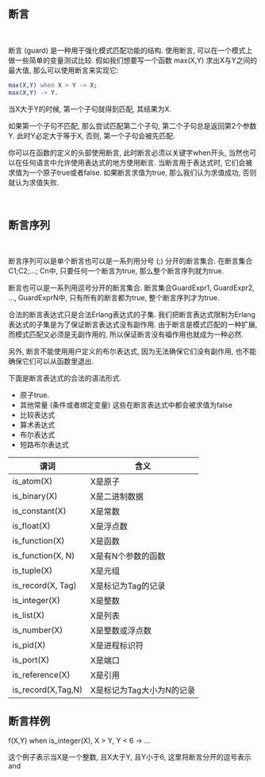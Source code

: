 
## 断言

<br/>

断言 (guard) 是一种用于强化模式匹配功能的结构. 使用断言, 可以在一个模式上做一些简单的变量测试比较. 假如我们想要写一个函数 max(X,Y) 求出X与Y之间的最大值, 那么可以使用断言来实现它:

```erl
max(X,Y) when X > Y -> X;
max(X,Y) -> Y.
```

当X大于Y的时候, 第一个子句就得到匹配, 其结果为X.

如果第一个子句不匹配, 那么尝试匹配第二个子句, 第二个子句总是返回第2个参数Y. 此时Y必定大于等于X, 否则, 第一个子句会被先匹配.

你可以在函数的定义的头部使用断言, 此时断言必须以关键字when开头, 当然也可以在任何语言中允许使用表达式的地方使用断言. 当断言用于表达式时, 它们会被求值为一个原子true或者false. 如果断言求值为true, 那么我们认为求值成功, 否则就认为求值失败.

<br/>

## 断言序列

<br/>

断言序列可以是单个断言也可以是一系列用分号 (;) 分开的断言集合. 在断言集合C1;C2;...; Cn中, 只要任何一个断言为true, 那么整个断言序列就为true.

断言也可以是一系列用逗号分开的断言集合. 断言集合GuardExpr1, GuardExpr2, ..., GuardExprN中, 只有所有的断言都为true, 整个断言序列才为true.

合法的断言表达式只是合法Erlang表达式的子集. 我们把断言表达式限制为Erlang表达式的子集是为了保证断言表达式没有副作用. 由于断言是模式匹配的一种扩展, 而模式匹配又必须是无副作用的, 所以保证断言没有福作用也就成为一种必然.

另外, 断言不能使用用户定义的布尔表达式, 因为无法确保它们没有副作用, 也不能确保它们可以从函数里退出.

下面是断言表达式的合法的语法形式.

* 原子true.
* 其他常量 (条件或者绑定变量) 这些在断言表达式中都会被求值为false
* 比较表达式
* 算术表达式
* 布尔表达式
* 短路布尔表达式

| 谓词 | 含义 |
|--------|------|
| is_atom(X) | X是原子 |
| is_binary(X) | X是二进制数据 |
| is_constant(X) | X是常数 |
| is_float(X) | X是浮点数 |
| is_function(X) | X是函数 |
| is_function(X, N) | X是有N个参数的函数 |
| is_tuple(X) | X是元组 |
| is_record(X, Tag) | X是标记为Tag的记录 |
| is_integer(X) | X是整数 |
| is_list(X) | X是列表 |
| is_number(X) | X是整数或浮点数 |
| is_pid(X) | X是进程标识符 |
| is_port(X) | X是端口 |
| is_reference(X) | X是引用 |
| is_record(X,Tag,N) | X是标记为Tag大小为N的记录 |


## 断言样例

f(X,Y) when is_integer(X), X > Y, Y < 6 -> ...

这个例子表示当X是一个整数, 且X大于Y, 且Y小于6, 这里将断言分开的逗号表示and


